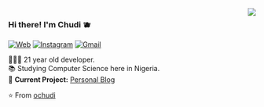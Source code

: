 <img align='right' src="https://github-readme-stats.vercel.app/api?username=ochudi&show_icons=true">

### Hi there! I'm Chudi 🫐

[![Web](https://img.shields.io/static/v1?label=Portfolio&message=%20&color=blue&logo=&style=flat-square&logoColor=white)](https://portfolio-chudi.vercel.app)
[![Instagram](https://img.shields.io/static/v1?label=Instagram&message=%20&color=blue&logo=Instagram&style=flat-square&logoColor=white)](https://www.instagram.com/chudi_ofoma/)
[![Gmail](https://img.shields.io/static/v1?label=Mail&message=%20&color=blue&logo=gmail&style=flat-square&logoColor=white)](mailto:chukwudi.ofoma@pau.edu.ng)
  
  
👨🏾‍💻 21 year old developer.<br>
📚 Studying Computer Science here in Nigeria.<br>
🚧 **Current Project:** [Personal Blog](https://soon-chudi.vercel.app/)

⭐️ From [ochudi](https://github.com/ochudi)
